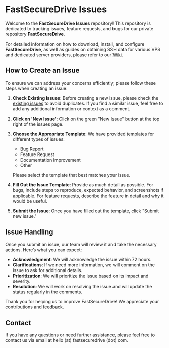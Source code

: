 
# FastSecureDrive Issues

Welcome to the **FastSecureDrive Issues** repository! This repository is dedicated to tracking issues, feature requests, and bugs for our private repository **FastSecureDrive**. 

For detailed information on how to download, install, and configure **FastSecureDrive**, as well as guides on obtaining SSH data for various VPS and dedicated server providers, please refer to our [Wiki](https://github.com/fastsecuredrive/fsd-issues/wiki).

## How to Create an Issue

To ensure we can address your concerns efficiently, please follow these steps when creating an issue:

1. **Check Existing Issues**: Before creating a new issue, please check the [existing issues](https://github.com/your-username/fsd-issues/issues) to avoid duplicates. If you find a similar issue, feel free to add any additional information or context as a comment.

2. **Click on 'New Issue'**: Click on the green "New Issue" button at the top right of the issues page.

3. **Choose the Appropriate Template**: We have provided templates for different types of issues:
    - Bug Report
    - Feature Request
    - Documentation Improvement
    - Other

   Please select the template that best matches your issue.

4. **Fill Out the Issue Template**: Provide as much detail as possible. For bugs, include steps to reproduce, expected behavior, and screenshots if applicable. For feature requests, describe the feature in detail and why it would be useful.

5. **Submit the Issue**: Once you have filled out the template, click "Submit new issue."

## Issue Handling

Once you submit an issue, our team will review it and take the necessary actions. Here’s what you can expect:
- **Acknowledgment**: We will acknowledge the issue within 72 hours.
- **Clarifications**: If we need more information, we will comment on the issue to ask for additional details.
- **Prioritization**: We will prioritize the issue based on its impact and severity.
- **Resolution**: We will work on resolving the issue and will update the status regularly in the comments.

Thank you for helping us to improve FastSecureDrive! We appreciate your contributions and feedback.

## Contact

If you have any questions or need further assistance, please feel free to contact us via email at hello (at) fastsecuredrive (dot) com.
